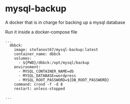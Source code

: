 # mysql-backup
A docker that is in charge for backing up a mysql database

Run it inside a docker-compose file

```
...
  dbbck:
    image: stefanost67/mysql-backup:latest
    container_name: dbbck
    volumes:
      - ${PWD}/dbbck:/opt/mysql/backup
    environment:
      - MYSQL_CONTAINER_NAME=db
      - MYSQL_DATABASE=wordpress
      - MYSQL_ROOT_PASSWORD=${DB_ROOT_PASSWORD}
    command: crond -f -d 8
    restart: unless-stopped

...
```
